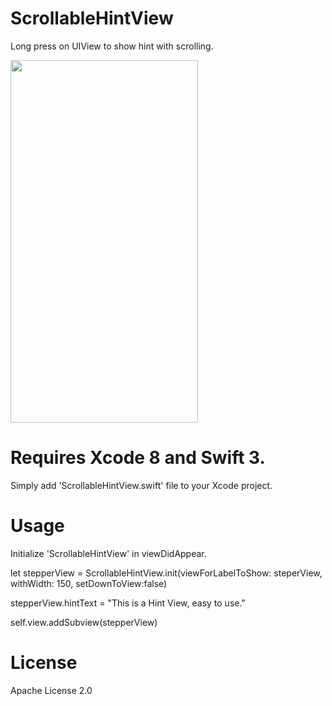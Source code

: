 # ScrollableHintView
Long press on UIView to show hint with scrolling.

<img src="https://github.com/DhruvinThumar/ScrollableHintView/blob/master/ScrollableHintView.gif" width="300" height="580"/>

# Requires Xcode 8 and Swift 3.
Simply add 'ScrollableHintView.swift' file to your Xcode project.

# Usage

Initialize 'ScrollableHintView' in viewDidAppear.

let stepperView = ScrollableHintView.init(viewForLabelToShow: steperView, withWidth: 150, setDownToView:false)

stepperView.hintText = "This is a Hint View, easy to use."

self.view.addSubview(stepperView)


# License
Apache License 2.0

